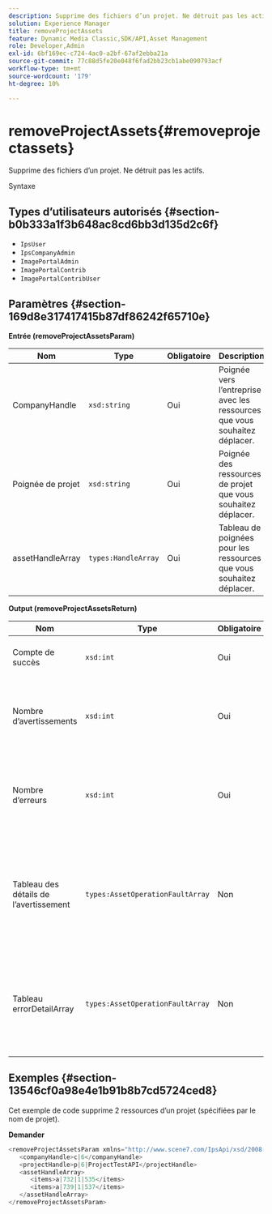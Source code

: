 ```yaml
---
description: Supprime des fichiers d’un projet. Ne détruit pas les actifs.
solution: Experience Manager
title: removeProjectAssets
feature: Dynamic Media Classic,SDK/API,Asset Management
role: Developer,Admin
exl-id: 6bf169ec-c724-4ac0-a2bf-67af2ebba21a
source-git-commit: 77c88d5fe20e048f6fad2bb23cb1abe090793acf
workflow-type: tm+mt
source-wordcount: '179'
ht-degree: 10%

---
```


# removeProjectAssets{#removeprojectassets}

Supprime des fichiers d’un projet. Ne détruit pas les actifs.

Syntaxe

## Types d’utilisateurs autorisés {#section-b0b333a1f3b648ac8cd6bb3d135d2c6f}

* `IpsUser`
* `IpsCompanyAdmin`
* `ImagePortalAdmin`
* `ImagePortalContrib`
* `ImagePortalContribUser`

## Paramètres {#section-169d8e317417415b87df86242f65710e}

**Entrée (removeProjectAssetsParam)**

| Nom | Type | Obligatoire | Description |
|---|---|---|---|
| CompanyHandle | `xsd:string` | Oui | Poignée vers l’entreprise avec les ressources que vous souhaitez déplacer. |
| Poignée de projet | `xsd:string` | Oui | Poignée des ressources de projet que vous souhaitez déplacer. |
| assetHandleArray | `types:HandleArray` | Oui | Tableau de poignées pour les ressources que vous souhaitez déplacer. |

**Output (removeProjectAssetsReturn)**

| Nom | Type | Obligatoire | Description |
|---|---|---|---|
| Compte de succès | `xsd:int` | Oui | Nombre de ressources supprimées avec succès. |
| Nombre d’avertissements | `xsd:int` | Oui | Nombre d’avertissements générés lorsque l’opération a tenté de supprimer des actifs du projet. |
| Nombre d’erreurs | `xsd:int` | Oui | Nombre d’erreurs générées lorsque l’opération a tenté de supprimer des actifs du projet. |
| Tableau des détails de l’avertissement | `types:AssetOperationFaultArray` | Non | Tableau de détails associé aux ressources qui ont généré des avertissements lorsque l’opération a tenté de les supprimer du projet. |
| Tableau errorDetailArray | `types:AssetOperationFaultArray` | Non | Tableau de détails associé aux ressources qui ont généré des erreurs lorsque l’opération a tenté de les supprimer du projet. |

## Exemples {#section-13546cf0a98e4e1b91b8b7cd5724ced8}

Cet exemple de code supprime 2 ressources d’un projet (spécifiées par le nom de projet).

**Demander**

```java
<removeProjectAssetsParam xmlns="http://www.scene7.com/IpsApi/xsd/2008-01-15">
   <companyHandle>c|6</companyHandle>
   <projectHandle>p|6|ProjectTestAPI</projectHandle>
   <assetHandleArray>
      <items>a|732|1|535</items>
      <items>a|739|1|537</items>
   </assetHandleArray>
</removeProjectAssetsParam>
```
